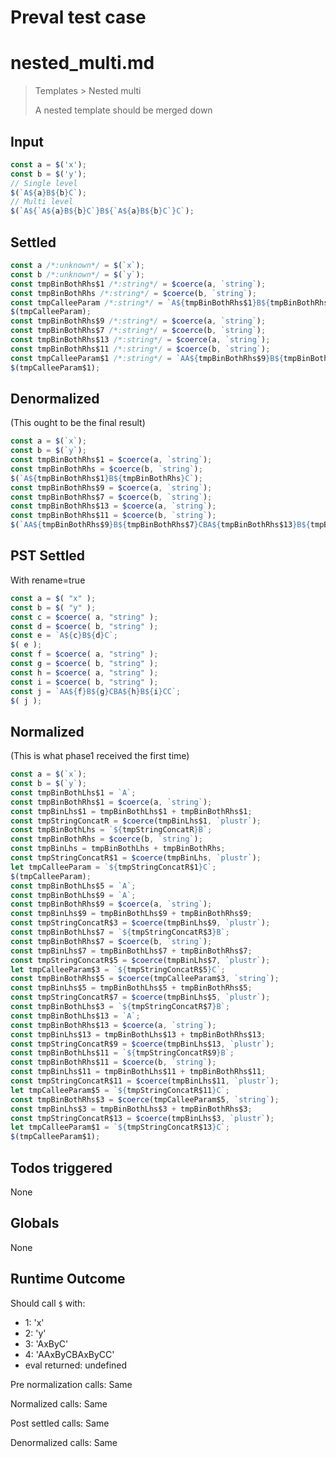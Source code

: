 # Preval test case

# nested_multi.md

> Templates > Nested multi
>
> A nested template should be merged down

## Input

`````js filename=intro
const a = $('x');
const b = $('y');
// Single level
$(`A${a}B${b}C`);
// Multi level
$(`A${`A${a}B${b}C`}B${`A${a}B${b}C`}C`);
`````


## Settled


`````js filename=intro
const a /*:unknown*/ = $(`x`);
const b /*:unknown*/ = $(`y`);
const tmpBinBothRhs$1 /*:string*/ = $coerce(a, `string`);
const tmpBinBothRhs /*:string*/ = $coerce(b, `string`);
const tmpCalleeParam /*:string*/ = `A${tmpBinBothRhs$1}B${tmpBinBothRhs}C`;
$(tmpCalleeParam);
const tmpBinBothRhs$9 /*:string*/ = $coerce(a, `string`);
const tmpBinBothRhs$7 /*:string*/ = $coerce(b, `string`);
const tmpBinBothRhs$13 /*:string*/ = $coerce(a, `string`);
const tmpBinBothRhs$11 /*:string*/ = $coerce(b, `string`);
const tmpCalleeParam$1 /*:string*/ = `AA${tmpBinBothRhs$9}B${tmpBinBothRhs$7}CBA${tmpBinBothRhs$13}B${tmpBinBothRhs$11}CC`;
$(tmpCalleeParam$1);
`````


## Denormalized
(This ought to be the final result)

`````js filename=intro
const a = $(`x`);
const b = $(`y`);
const tmpBinBothRhs$1 = $coerce(a, `string`);
const tmpBinBothRhs = $coerce(b, `string`);
$(`A${tmpBinBothRhs$1}B${tmpBinBothRhs}C`);
const tmpBinBothRhs$9 = $coerce(a, `string`);
const tmpBinBothRhs$7 = $coerce(b, `string`);
const tmpBinBothRhs$13 = $coerce(a, `string`);
const tmpBinBothRhs$11 = $coerce(b, `string`);
$(`AA${tmpBinBothRhs$9}B${tmpBinBothRhs$7}CBA${tmpBinBothRhs$13}B${tmpBinBothRhs$11}CC`);
`````


## PST Settled
With rename=true

`````js filename=intro
const a = $( "x" );
const b = $( "y" );
const c = $coerce( a, "string" );
const d = $coerce( b, "string" );
const e = `A${c}B${d}C`;
$( e );
const f = $coerce( a, "string" );
const g = $coerce( b, "string" );
const h = $coerce( a, "string" );
const i = $coerce( b, "string" );
const j = `AA${f}B${g}CBA${h}B${i}CC`;
$( j );
`````


## Normalized
(This is what phase1 received the first time)

`````js filename=intro
const a = $(`x`);
const b = $(`y`);
const tmpBinBothLhs$1 = `A`;
const tmpBinBothRhs$1 = $coerce(a, `string`);
const tmpBinLhs$1 = tmpBinBothLhs$1 + tmpBinBothRhs$1;
const tmpStringConcatR = $coerce(tmpBinLhs$1, `plustr`);
const tmpBinBothLhs = `${tmpStringConcatR}B`;
const tmpBinBothRhs = $coerce(b, `string`);
const tmpBinLhs = tmpBinBothLhs + tmpBinBothRhs;
const tmpStringConcatR$1 = $coerce(tmpBinLhs, `plustr`);
let tmpCalleeParam = `${tmpStringConcatR$1}C`;
$(tmpCalleeParam);
const tmpBinBothLhs$5 = `A`;
const tmpBinBothLhs$9 = `A`;
const tmpBinBothRhs$9 = $coerce(a, `string`);
const tmpBinLhs$9 = tmpBinBothLhs$9 + tmpBinBothRhs$9;
const tmpStringConcatR$3 = $coerce(tmpBinLhs$9, `plustr`);
const tmpBinBothLhs$7 = `${tmpStringConcatR$3}B`;
const tmpBinBothRhs$7 = $coerce(b, `string`);
const tmpBinLhs$7 = tmpBinBothLhs$7 + tmpBinBothRhs$7;
const tmpStringConcatR$5 = $coerce(tmpBinLhs$7, `plustr`);
let tmpCalleeParam$3 = `${tmpStringConcatR$5}C`;
const tmpBinBothRhs$5 = $coerce(tmpCalleeParam$3, `string`);
const tmpBinLhs$5 = tmpBinBothLhs$5 + tmpBinBothRhs$5;
const tmpStringConcatR$7 = $coerce(tmpBinLhs$5, `plustr`);
const tmpBinBothLhs$3 = `${tmpStringConcatR$7}B`;
const tmpBinBothLhs$13 = `A`;
const tmpBinBothRhs$13 = $coerce(a, `string`);
const tmpBinLhs$13 = tmpBinBothLhs$13 + tmpBinBothRhs$13;
const tmpStringConcatR$9 = $coerce(tmpBinLhs$13, `plustr`);
const tmpBinBothLhs$11 = `${tmpStringConcatR$9}B`;
const tmpBinBothRhs$11 = $coerce(b, `string`);
const tmpBinLhs$11 = tmpBinBothLhs$11 + tmpBinBothRhs$11;
const tmpStringConcatR$11 = $coerce(tmpBinLhs$11, `plustr`);
let tmpCalleeParam$5 = `${tmpStringConcatR$11}C`;
const tmpBinBothRhs$3 = $coerce(tmpCalleeParam$5, `string`);
const tmpBinLhs$3 = tmpBinBothLhs$3 + tmpBinBothRhs$3;
const tmpStringConcatR$13 = $coerce(tmpBinLhs$3, `plustr`);
let tmpCalleeParam$1 = `${tmpStringConcatR$13}C`;
$(tmpCalleeParam$1);
`````


## Todos triggered


None


## Globals


None


## Runtime Outcome


Should call `$` with:
 - 1: 'x'
 - 2: 'y'
 - 3: 'AxByC'
 - 4: 'AAxByCBAxByCC'
 - eval returned: undefined

Pre normalization calls: Same

Normalized calls: Same

Post settled calls: Same

Denormalized calls: Same
